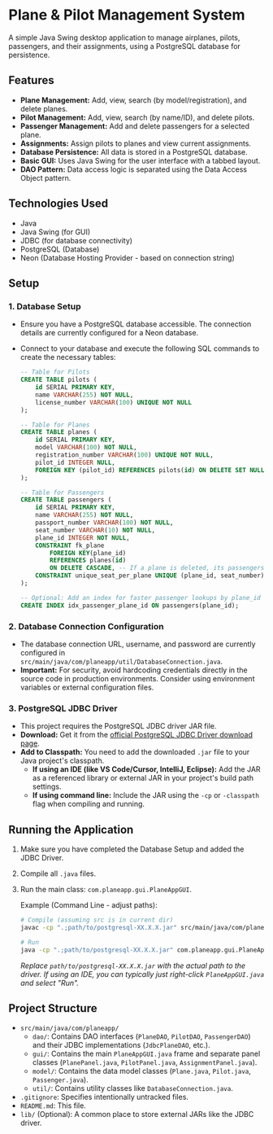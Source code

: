 # Plane & Pilot Management System

A simple Java Swing desktop application to manage airplanes, pilots, passengers, and their assignments, using a PostgreSQL database for persistence.

## Features

*   **Plane Management:** Add, view, search (by model/registration), and delete planes.
*   **Pilot Management:** Add, view, search (by name/ID), and delete pilots.
*   **Passenger Management:** Add and delete passengers for a selected plane.
*   **Assignments:** Assign pilots to planes and view current assignments.
*   **Database Persistence:** All data is stored in a PostgreSQL database.
*   **Basic GUI:** Uses Java Swing for the user interface with a tabbed layout.
*   **DAO Pattern:** Data access logic is separated using the Data Access Object pattern.

## Technologies Used

*   Java
*   Java Swing (for GUI)
*   JDBC (for database connectivity)
*   PostgreSQL (Database)
*   Neon (Database Hosting Provider - based on connection string)

## Setup

### 1. Database Setup

*   Ensure you have a PostgreSQL database accessible. The connection details are currently configured for a Neon database.
*   Connect to your database and execute the following SQL commands to create the necessary tables:

    ```sql
    -- Table for Pilots
    CREATE TABLE pilots (
        id SERIAL PRIMARY KEY,
        name VARCHAR(255) NOT NULL,
        license_number VARCHAR(100) UNIQUE NOT NULL
    );

    -- Table for Planes
    CREATE TABLE planes (
        id SERIAL PRIMARY KEY,
        model VARCHAR(100) NOT NULL,
        registration_number VARCHAR(100) UNIQUE NOT NULL,
        pilot_id INTEGER NULL,
        FOREIGN KEY (pilot_id) REFERENCES pilots(id) ON DELETE SET NULL -- If a pilot is deleted, set pilot_id to NULL
    );

    -- Table for Passengers
    CREATE TABLE passengers (
        id SERIAL PRIMARY KEY,
        name VARCHAR(255) NOT NULL,
        passport_number VARCHAR(100) NOT NULL,
        seat_number VARCHAR(10) NOT NULL,
        plane_id INTEGER NOT NULL,
        CONSTRAINT fk_plane
            FOREIGN KEY(plane_id)
            REFERENCES planes(id)
            ON DELETE CASCADE, -- If a plane is deleted, its passengers are also deleted
        CONSTRAINT unique_seat_per_plane UNIQUE (plane_id, seat_number) -- Ensure seat numbers are unique within each plane
    );

    -- Optional: Add an index for faster passenger lookups by plane_id
    CREATE INDEX idx_passenger_plane_id ON passengers(plane_id);
    ```

### 2. Database Connection Configuration

*   The database connection URL, username, and password are currently configured in `src/main/java/com/planeapp/util/DatabaseConnection.java`.
*   **Important:** For security, avoid hardcoding credentials directly in the source code in production environments. Consider using environment variables or external configuration files.

### 3. PostgreSQL JDBC Driver

*   This project requires the PostgreSQL JDBC driver JAR file.
*   **Download:** Get it from the [official PostgreSQL JDBC Driver download page](https://jdbc.postgresql.org/download/).
*   **Add to Classpath:** You need to add the downloaded `.jar` file to your Java project's classpath.
    *   **If using an IDE (like VS Code/Cursor, IntelliJ, Eclipse):** Add the JAR as a referenced library or external JAR in your project's build path settings.
    *   **If using command line:** Include the JAR using the `-cp` or `-classpath` flag when compiling and running.

## Running the Application

1.  Make sure you have completed the Database Setup and added the JDBC Driver.
2.  Compile all `.java` files.
3.  Run the main class: `com.planeapp.gui.PlaneAppGUI`.

    Example (Command Line - adjust paths):
    ```bash
    # Compile (assuming src is in current dir)
    javac -cp ".;path/to/postgresql-XX.X.X.jar" src/main/java/com/planeapp/util/*.java src/main/java/com/planeapp/model/*.java src/main/java/com/planeapp/dao/*.java src/main/java/com/planeapp/gui/*.java

    # Run
    java -cp ".;path/to/postgresql-XX.X.X.jar" com.planeapp.gui.PlaneAppGUI
    ```

    *Replace `path/to/postgresql-XX.X.X.jar` with the actual path to the driver.*
    *If using an IDE, you can typically just right-click `PlaneAppGUI.java` and select "Run".*

## Project Structure

*   `src/main/java/com/planeapp/`
    *   `dao/`: Contains DAO interfaces (`PlaneDAO`, `PilotDAO`, `PassengerDAO`) and their JDBC implementations (`JdbcPlaneDAO`, etc.).
    *   `gui/`: Contains the main `PlaneAppGUI.java` frame and separate panel classes (`PlanePanel.java`, `PilotPanel.java`, `AssignmentPanel.java`).
    *   `model/`: Contains the data model classes (`Plane.java`, `Pilot.java`, `Passenger.java`).
    *   `util/`: Contains utility classes like `DatabaseConnection.java`.
*   `.gitignore`: Specifies intentionally untracked files.
*   `README.md`: This file.
*   `lib/` (Optional): A common place to store external JARs like the JDBC driver. 